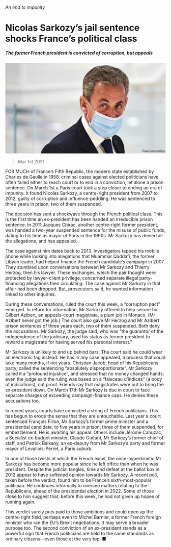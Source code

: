###### An end to impunity

# Nicolas Sarkozy’s jail sentence shocks France’s political class 

##### The former French president is convicted of corruption, but appeals 

![image](images/20210306_eup003.jpg) 

> Mar 1st 2021 


FOR MUCH of France’s Fifth Republic, the modern state established by Charles de Gaulle in 1958, criminal cases against elected politicians have often failed either to reach court or to end in a conviction, let alone a prison sentence. On March 1st a Paris court took a step closer to ending an era of impunity. It found Nicolas Sarkozy, a centre-right president from 2007 to 2012, guilty of corruption and influence-peddling. He was sentenced to three years in prison, two of them suspended.


The decision has sent a shockwave through the French political class. This is the first time an ex-president has been handed an irreducible prison sentence. In 2011 Jacques Chirac, another centre-right former president, was handed a two-year suspended sentence for the misuse of public funds, dating to his time as mayor of Paris in the 1990s. Mr Sarkozy has denied all the allegations, and has appealed.



The case against him dates back to 2013. Investigators tapped his mobile phone while looking into allegations that Muammar Qaddafi, the former Libyan leader, had helped finance the French candidate’s campaign in 2007. They stumbled upon conversations between Mr Sarkozy and Thierry Herzog, then his lawyer. These exchanges, which the pair thought were protected by lawyer-client privilege, concerned separate illegal party-financing allegations then circulating. The case against Mr Sarkozy in that affair had been dropped. But, prosecutors said, he wanted information linked to other inquiries.


During these conversations, ruled the court this week, a “corruption pact” emerged. In return for information, Mr Sarkozy offered to help secure for Gilbert Azibert, an appeals-court magistrate, a plum job in Monaco. (Mr Azibert never got the job.) The court also gave Mr Herzog and Mr Azibert prison sentences of three years each, two of them suspended. Both deny the accusations. Mr Sarkozy, the judge said, who was “the guarantor of the independence of the judiciary, used his status as former president to reward a magistrate for having served his personal interest.”


Mr Sarkozy is unlikely to end up behind bars. The court said he could wear an electronic tag instead. He has in any case appealed, a process that could take many months, if not years. Christian Jacob, head of his Republicans party, called the sentencing “absolutely disproportionate”. Mr Sarkozy called it a “profound injustice”, and stressed that no money changed hands: even the judge said the ruling was based on a “faisceau d’indices” (a body of indications), not proof. Friends say that magistrates were out to bring the ex-president down. On March 17th Mr Sarkozy is due in court to face separate charges of exceeding campaign-finance caps. He denies these accusations too.


In recent years, courts have convicted a string of French politicians. This has begun to erode the sense that they are untouchable. Last year a court sentenced François Fillon, Mr Sarkozy’s former prime minister and a presidential candidate, to five years in prison, three of them suspended, for embezzlement. He is awaiting his appeal. Others include Jérôme Cahuzac, a Socialist ex-budget minister, Claude Guéant, Mr Sarkozy’s former chief of staff, and Patrick Balkany, an ex-deputy from Mr Sarkozy’s party and former mayor of Levallois-Perret, a Paris suburb.


In one of those twists at which the French excel, the once-hyperkinetic Mr Sarkozy has become more popular since he left office than when he was president. Despite the judicial tangles, time and defeat at the ballot box in 2012 appear to have softened opinion towards Mr Sarkozy. A recent poll, taken before the verdict, found him to be France’s sixth-most-popular politician. He continues informally to oversee matters relating to the Republicans, ahead of the presidential election in 2022. Some of those close to him suggest that, before this week, he had not given up hopes of running again.


This verdict surely puts paid to those ambitions and could open up the centre-right field, perhaps even to Michel Barnier, a former French foreign minister who ran the EU’s Brexit negotiations. It may serve a broader purpose too. The second conviction of an ex-president stands as a powerful sign that French politicians are held to the same standards as ordinary citizens—even those at the very top. ■


